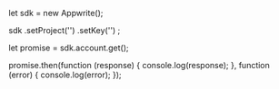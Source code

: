 let sdk = new Appwrite();

sdk
    .setProject('')
    .setKey('')
;

let promise = sdk.account.get();

promise.then(function (response) {
    console.log(response);
}, function (error) {
    console.log(error);
});